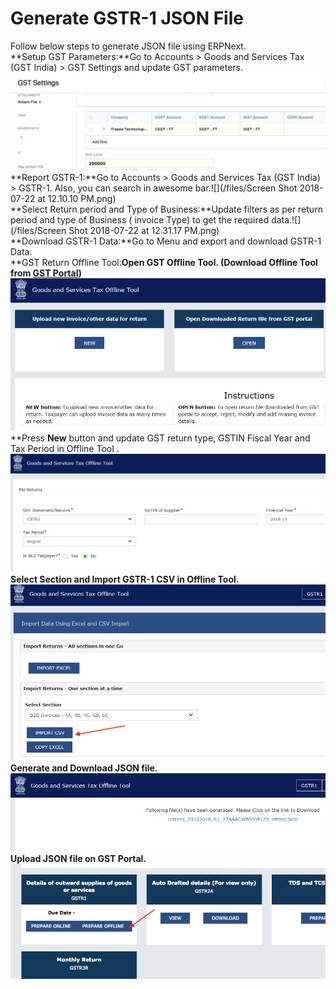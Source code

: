 
# Generate GSTR-1 JSON File



  
Follow below steps to generate JSON file using ERPNext.  
**Setup GST Parameters:**Go to Accounts > Goods and Services Tax (GST India) > GST Settings and update GST parameters.![](/files/l1CthRB.png)  
**Report GSTR-1:**Go to Accounts > Goods and Services Tax (GST India) > GSTR-1. Also, you can search in awesome bar.![](/files/Screen Shot 2018-07-22 at 12.10.10 PM.png)  
**Select Return period and Type of Business:**Update filters as per return period and type of Business ( invoice Type) to get the required data.![](/files/Screen Shot 2018-07-22 at 12.31.17 PM.png)  
**Download GSTR-1 Data:**Go to Menu and export and download GSTR-1 Data.  
**GST Return Offline Tool:**Open GST Offline Tool. (Download Offline Tool from [GST Portal](https://www.gst.gov.in/download/returns))![](/files/1c3pG37.png)**﻿**Press **New** button and update GST return type, GSTIN Fiscal Year and Tax Period in Offline Tool .![](/files/SwIbsdI.png)  
**Select Section and Import GSTR-1 CSV in Offline Tool.**![](/files/M2G3Scu.png)  
**Generate and Download JSON file.**![](/files/rzGSbRJ.png)  
**Upload JSON file on GST Portal.**![](/files/BkOkjRq.png)




